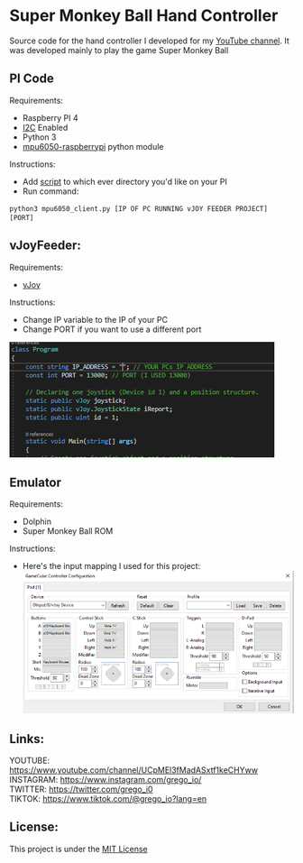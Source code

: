 
# Super Monkey Ball Hand Controller
Source code for the hand controller I developed for my [YouTube channel](https://www.youtube.com/channel/UCpMEl3fMadASxtf1keCHYww). It was developed mainly to play the game Super Monkey Ball

## PI Code
Requirements:
- Raspberry PI 4
- [I2C](https://learn.adafruit.com/adafruits-raspberry-pi-lesson-4-gpio-setup/configuring-i2c) Enabled
- Python 3
- [mpu6050-raspberrypi](https://pypi.org/project/mpu6050-raspberrypi/) python module

Instructions:
- Add [script](PICode/mpu6050_client.py) to which ever directory you'd like on your PI
- Run command:
```
python3 mpu6050_client.py [IP OF PC RUNNING vJOY FEEDER PROJECT] [PORT]
```

## vJoyFeeder:
Requirements:
- [vJoy](http://vjoystick.sourceforge.net/site/index.php/download-a-install/download)

Instructions:
- Change IP variable to the IP of your PC
- Change PORT if you want to use a different port

![CodeToChange](Images/CodeToChange.png)

## Emulator
Requirements:
- Dolphin
- Super Monkey Ball ROM

Instructions:
- Here's the input mapping I used for this project:
![InputMapping](Images/InputMapping.png)

## Links:
YOUTUBE: https://www.youtube.com/channel/UCpMEl3fMadASxtf1keCHYww </br>
INSTAGRAM: https://www.instagram.com/grego_io/ </br>
TWITTER: https://twitter.com/grego_i0 </br>
TIKTOK: https://www.tiktok.com/@grego_io?lang=en

## License:
This project is under the [MIT License](LICENSE)
